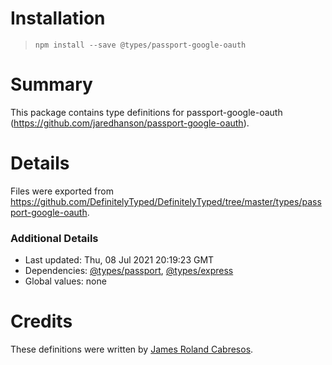 # Installation
> `npm install --save @types/passport-google-oauth`

# Summary
This package contains type definitions for passport-google-oauth (https://github.com/jaredhanson/passport-google-oauth).

# Details
Files were exported from https://github.com/DefinitelyTyped/DefinitelyTyped/tree/master/types/passport-google-oauth.

### Additional Details
 * Last updated: Thu, 08 Jul 2021 20:19:23 GMT
 * Dependencies: [@types/passport](https://npmjs.com/package/@types/passport), [@types/express](https://npmjs.com/package/@types/express)
 * Global values: none

# Credits
These definitions were written by [James Roland Cabresos](https://github.com/staticfunction).
